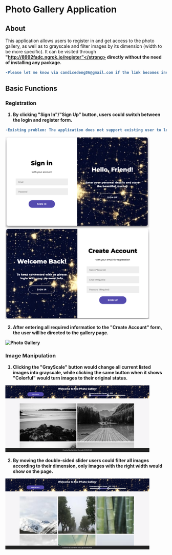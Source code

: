 # Photo Gallery Application

## About

This application allows users to register in and get access to the photo gallery, as well as to grayscale and filter images by its dimension (width to be more specific). It can be visited through <strong>"http://8992fadc.ngrok.io/register"</strong> directly without the need of installing any package. <br/>

```diff
-Please let me know via candicedeng86@gmail.com if the link becomes invalid, thank you.
```
## Basic Functions
### Registration 
1. By clicking "Sign In"/"Sign Up" button, users could switch between the login and register form.<br/> 
```diff
-Existing problem: The application does not support existing user to log in at current stage. Sorry for the incovenience.
```
<img src="photos/SignIn.png" alt="SignIn" width="450"/>
<img src="photos/SignUp.png" alt="SignUp" width="450"/>

2. After entering all required information to the "Create Account" form, the user will be directed to the gallery page.
<img src="photos/gallery.png" alt="Photo Gallery" width="450"/>

### Image Manipulation
1. Clicking the "GrayScale" button would change all current listed images into grayscale, while clicking the same button when it shows "Colorful" would turn images to their original status.
<img src="photos/GrayScale.png" alt="GrayScale" width="450"/>

2. By moving the double-sided slider users could filter all images according to their dimension, only images with the right width would show on the page.
<img src="photos/Dimension.png" alt="Change Dimension" width="450"/>
